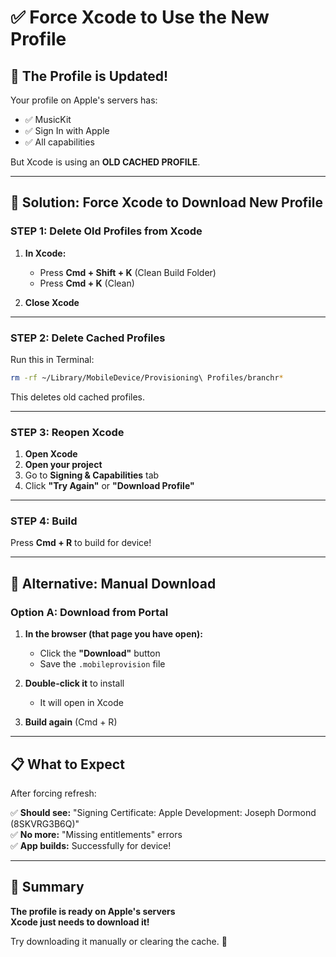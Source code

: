 # ✅ Force Xcode to Use the New Profile

## 🎯 The Profile is Updated!

Your profile on Apple's servers has:
- ✅ MusicKit
- ✅ Sign In with Apple
- ✅ All capabilities

But Xcode is using an **OLD CACHED PROFILE**.

---

## 🔧 Solution: Force Xcode to Download New Profile

### **STEP 1: Delete Old Profiles from Xcode**

1. **In Xcode:**
   - Press **Cmd + Shift + K** (Clean Build Folder)
   - Press **Cmd + K** (Clean)

2. **Close Xcode**

---

### **STEP 2: Delete Cached Profiles**

Run this in Terminal:

```bash
rm -rf ~/Library/MobileDevice/Provisioning\ Profiles/branchr*
```

This deletes old cached profiles.

---

### **STEP 3: Reopen Xcode**

1. **Open Xcode**
2. **Open your project**
3. Go to **Signing & Capabilities** tab
4. Click **"Try Again"** or **"Download Profile"**

---

### **STEP 4: Build**

Press **Cmd + R** to build for device!

---

## 🎯 Alternative: Manual Download

### **Option A: Download from Portal**

1. **In the browser (that page you have open):**
   - Click the **"Download"** button
   - Save the `.mobileprovision` file

2. **Double-click it** to install
   - It will open in Xcode

3. **Build again** (Cmd + R)

---

## 📋 What to Expect

After forcing refresh:

✅ **Should see:** "Signing Certificate: Apple Development: Joseph Dormond (8SKVRG3B6Q)"  
✅ **No more:** "Missing entitlements" errors  
✅ **App builds:** Successfully for device!

---

## 🎉 Summary

**The profile is ready on Apple's servers**  
**Xcode just needs to download it!**

Try downloading it manually or clearing the cache. 🚀

